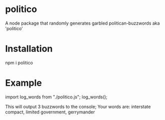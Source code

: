 # politico
A node package that randomly generates garbled politican-buzzwords aka 'politico'

# Installation
npm i politico

# Example
import log_words from "./politico.js";
log_words();

This will output 3 buzzwords to the console;
Your words are: interstate compact, limited government, gerrymander
